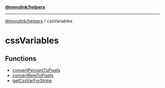 [**@novulink/helpers**](../README.md)

***

[@novulink/helpers](../modules.md) / cssVariables

# cssVariables

## Functions

- [convertPercentToPixels](functions/convertPercentToPixels.md)
- [convertRemToPixels](functions/convertRemToPixels.md)
- [getCssVarForStripe](functions/getCssVarForStripe.md)
